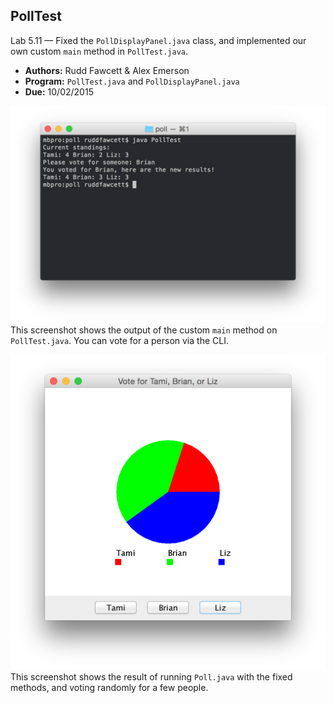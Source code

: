 ## PollTest
Lab 5.11 — Fixed the `PollDisplayPanel.java` class, and implemented our own custom `main` method in `PollTest.java`.

 - **Authors:** Rudd Fawcett & Alex Emerson
 - **Program:** `PollTest.java` and `PollDisplayPanel.java`
 - **Due:** 10/02/2015

![](screenshot.png)
This screenshot shows the output of the custom `main` method on `PollTest.java`.  You can vote for a person via the CLI.

![](screenshot-1.png)
This screenshot shows the result of running `Poll.java` with the fixed methods, and voting randomly for a few people.
